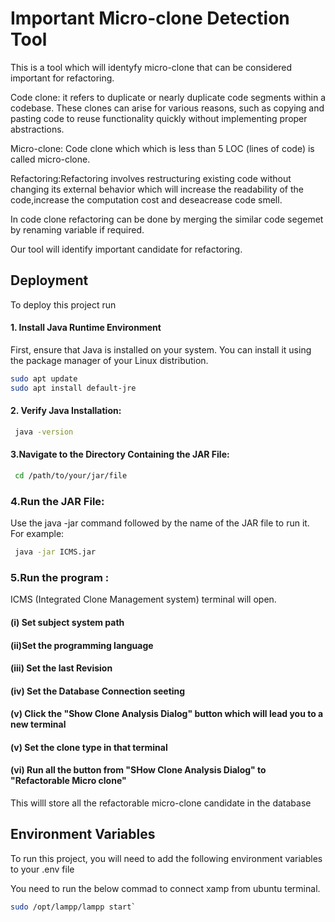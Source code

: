 
# Important Micro-clone Detection Tool

This is a tool which will identyfy micro-clone that can be considered important for refactoring.

Code clone: it refers to duplicate or nearly duplicate code segments within a codebase. These clones can arise for various reasons, such as copying and pasting code to reuse functionality quickly without implementing proper abstractions.

 Micro-clone: Code clone which which is less than 5 LOC (lines of code) is called micro-clone.

 Refactoring:Refactoring involves restructuring existing code without changing its external behavior which will increase the readability of the code,increase the computation cost and deseacrease code smell.

 In code clone refactoring can be done by merging the similar code segemet by renaming variable if required.

 Our tool will identify important candidate for refactoring.
## Deployment

To deploy this project run

#### 1. Install Java Runtime Environment

First, ensure that Java is installed on your system. You can install it using the package manager of your Linux distribution.
```bash
sudo apt update
sudo apt install default-jre
```


#### 2. Verify Java Installation:

```bash
 java -version
```

#### 3.Navigate to the Directory Containing the JAR File:

```bash
 cd /path/to/your/jar/file
```

### 4.Run the JAR File:
Use the java -jar command followed by the name of the JAR file to run it. For example:

```bash
 java -jar ICMS.jar

```
### 5.Run the program : 
ICMS (Integrated Clone Management system) terminal will open. 
 #### (i) Set subject system path
  ####  (ii)Set the programming language
  ####  (iii) Set the last Revision
  ####  (iv) Set the Database Connection seeting
  ####  (v) Click the "Show Clone Analysis Dialog" button which will lead you to a          new terminal
  ####  (v) Set the clone type in that terminal
  ####  (vi) Run all the button from "SHow Clone Analysis Dialog" to "Refactorable Micro clone"

  This willl store all the refactorable micro-clone candidate in the database

  



## Environment Variables

To run this project, you will need to add the following environment variables to your .env file




You need to run the below commad to connect xamp from ubuntu terminal.
```bash
sudo /opt/lampp/lampp start`
```



